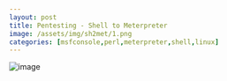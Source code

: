 ```yaml
---
layout: post
title: Pentesting - Shell to Meterpreter
image: /assets/img/sh2met/1.png
categories: [msfconsole,perl,meterpreter,shell,linux]
---
```


![image](/assets/img/sh2met/1.png)

## 